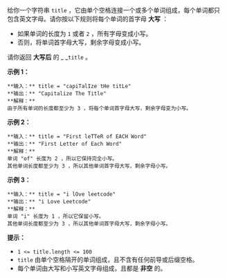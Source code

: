 给你一个字符串 `title` ，它由单个空格连接一个或多个单词组成，每个单词都只包含英文字母。请你按以下规则将每个单词的首字母 **大写**  ：

  * 如果单词的长度为 `1` 或者 `2` ，所有字母变成小写。
  * 否则，将单词首字母大写，剩余字母变成小写。

请你返回 **大写后**  的 _ _`title` 。



**示例 1：**

    
    
    **输入：** title = "capiTalIze tHe titLe"
    **输出：** "Capitalize The Title"
    **解释：**
    由于所有单词的长度都至少为 3 ，将每个单词首字母大写，剩余字母变为小写。
    

**示例 2：**

    
    
    **输入：** title = "First leTTeR of EACH Word"
    **输出：** "First Letter of Each Word"
    **解释：**
    单词 "of" 长度为 2 ，所以它保持完全小写。
    其他单词长度都至少为 3 ，所以其他单词首字母大写，剩余字母小写。
    

**示例 3：**

    
    
    **输入：** title = "i lOve leetcode"
    **输出：** "i Love Leetcode"
    **解释：**
    单词 "i" 长度为 1 ，所以它保留小写。
    其他单词长度都至少为 3 ，所以其他单词首字母大写，剩余字母小写。
    



**提示：**

  * `1 <= title.length <= 100`
  * `title` 由单个空格隔开的单词组成，且不含有任何前导或后缀空格。
  * 每个单词由大写和小写英文字母组成，且都是 **非空**  的。

